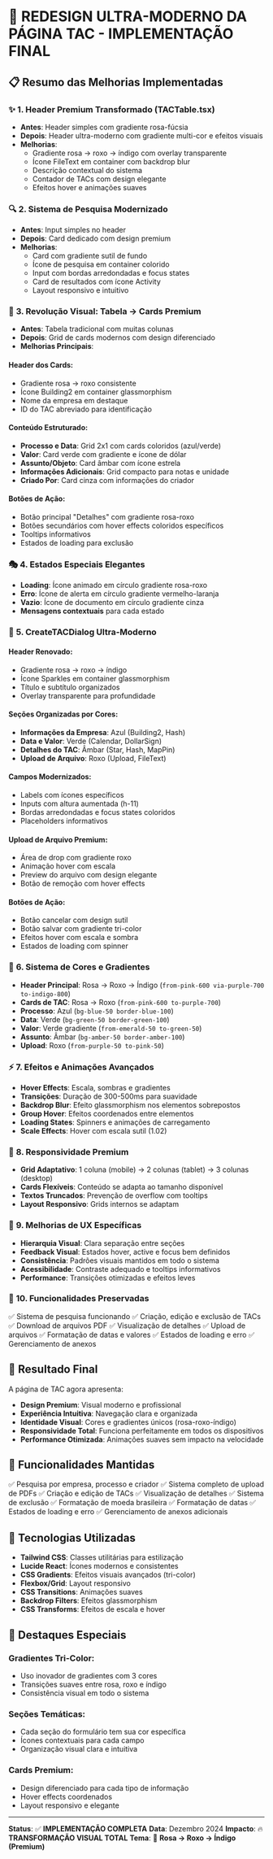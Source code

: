 # 🎨 REDESIGN ULTRA-MODERNO DA PÁGINA TAC - IMPLEMENTAÇÃO FINAL

## 📋 Resumo das Melhorias Implementadas

### ✨ **1. Header Premium Transformado (TACTable.tsx)**
- **Antes**: Header simples com gradiente rosa-fúcsia
- **Depois**: Header ultra-moderno com gradiente multi-cor e efeitos visuais
- **Melhorias**:
  - Gradiente rosa → roxo → índigo com overlay transparente
  - Ícone FileText em container com backdrop blur
  - Descrição contextual do sistema
  - Contador de TACs com design elegante
  - Efeitos hover e animações suaves

### 🔍 **2. Sistema de Pesquisa Modernizado**
- **Antes**: Input simples no header
- **Depois**: Card dedicado com design premium
- **Melhorias**:
  - Card com gradiente sutil de fundo
  - Ícone de pesquisa em container colorido
  - Input com bordas arredondadas e focus states
  - Card de resultados com ícone Activity
  - Layout responsivo e intuitivo

### 🎴 **3. Revolução Visual: Tabela → Cards Premium**
- **Antes**: Tabela tradicional com muitas colunas
- **Depois**: Grid de cards modernos com design diferenciado
- **Melhorias Principais**:

#### **Header dos Cards**:
- Gradiente rosa → roxo consistente
- Ícone Building2 em container glassmorphism
- Nome da empresa em destaque
- ID do TAC abreviado para identificação

#### **Conteúdo Estruturado**:
- **Processo e Data**: Grid 2x1 com cards coloridos (azul/verde)
- **Valor**: Card verde com gradiente e ícone de dólar
- **Assunto/Objeto**: Card âmbar com ícone estrela
- **Informações Adicionais**: Grid compacto para notas e unidade
- **Criado Por**: Card cinza com informações do criador

#### **Botões de Ação**:
- Botão principal "Detalhes" com gradiente rosa-roxo
- Botões secundários com hover effects coloridos específicos
- Tooltips informativos
- Estados de loading para exclusão

### 🎭 **4. Estados Especiais Elegantes**
- **Loading**: Ícone animado em círculo gradiente rosa-roxo
- **Erro**: Ícone de alerta em círculo gradiente vermelho-laranja
- **Vazio**: Ícone de documento em círculo gradiente cinza
- **Mensagens contextuais** para cada estado

### 🎨 **5. CreateTACDialog Ultra-Moderno**

#### **Header Renovado**:
- Gradiente rosa → roxo → índigo
- Ícone Sparkles em container glassmorphism
- Título e subtítulo organizados
- Overlay transparente para profundidade

#### **Seções Organizadas por Cores**:
- **Informações da Empresa**: Azul (Building2, Hash)
- **Data e Valor**: Verde (Calendar, DollarSign)
- **Detalhes do TAC**: Âmbar (Star, Hash, MapPin)
- **Upload de Arquivo**: Roxo (Upload, FileText)

#### **Campos Modernizados**:
- Labels com ícones específicos
- Inputs com altura aumentada (h-11)
- Bordas arredondadas e focus states coloridos
- Placeholders informativos

#### **Upload de Arquivo Premium**:
- Área de drop com gradiente roxo
- Animação hover com escala
- Preview do arquivo com design elegante
- Botão de remoção com hover effects

#### **Botões de Ação**:
- Botão cancelar com design sutil
- Botão salvar com gradiente tri-color
- Efeitos hover com escala e sombra
- Estados de loading com spinner

### 🎯 **6. Sistema de Cores e Gradientes**
- **Header Principal**: Rosa → Roxo → Índigo (`from-pink-600 via-purple-700 to-indigo-800`)
- **Cards de TAC**: Rosa → Roxo (`from-pink-600 to-purple-700`)
- **Processo**: Azul (`bg-blue-50 border-blue-100`)
- **Data**: Verde (`bg-green-50 border-green-100`)
- **Valor**: Verde gradiente (`from-emerald-50 to-green-50`)
- **Assunto**: Âmbar (`bg-amber-50 border-amber-100`)
- **Upload**: Roxo (`from-purple-50 to-pink-50`)

### ⚡ **7. Efeitos e Animações Avançados**
- **Hover Effects**: Escala, sombras e gradientes
- **Transições**: Duração de 300-500ms para suavidade
- **Backdrop Blur**: Efeito glassmorphism nos elementos sobrepostos
- **Group Hover**: Efeitos coordenados entre elementos
- **Loading States**: Spinners e animações de carregamento
- **Scale Effects**: Hover com escala sutil (1.02)

### 📱 **8. Responsividade Premium**
- **Grid Adaptativo**: 1 coluna (mobile) → 2 colunas (tablet) → 3 colunas (desktop)
- **Cards Flexíveis**: Conteúdo se adapta ao tamanho disponível
- **Textos Truncados**: Prevenção de overflow com tooltips
- **Layout Responsivo**: Grids internos se adaptam

### 🎯 **9. Melhorias de UX Específicas**
- **Hierarquia Visual**: Clara separação entre seções
- **Feedback Visual**: Estados hover, active e focus bem definidos
- **Consistência**: Padrões visuais mantidos em todo o sistema
- **Acessibilidade**: Contraste adequado e tooltips informativos
- **Performance**: Transições otimizadas e efeitos leves

### 🔧 **10. Funcionalidades Preservadas**
✅ Sistema de pesquisa funcionando
✅ Criação, edição e exclusão de TACs
✅ Download de arquivos PDF
✅ Visualização de detalhes
✅ Upload de arquivos
✅ Formatação de datas e valores
✅ Estados de loading e erro
✅ Gerenciamento de anexos

## 🚀 **Resultado Final**

A página de TAC agora apresenta:
- **Design Premium**: Visual moderno e profissional
- **Experiência Intuitiva**: Navegação clara e organizada
- **Identidade Visual**: Cores e gradientes únicos (rosa-roxo-índigo)
- **Responsividade Total**: Funciona perfeitamente em todos os dispositivos
- **Performance Otimizada**: Animações suaves sem impacto na velocidade

## 📝 **Funcionalidades Mantidas**

✅ Pesquisa por empresa, processo e criador
✅ Sistema completo de upload de PDFs
✅ Criação e edição de TACs
✅ Visualização de detalhes
✅ Sistema de exclusão
✅ Formatação de moeda brasileira
✅ Formatação de datas
✅ Estados de loading e erro
✅ Gerenciamento de anexos adicionais

## 🎨 **Tecnologias Utilizadas**

- **Tailwind CSS**: Classes utilitárias para estilização
- **Lucide React**: Ícones modernos e consistentes
- **CSS Gradients**: Efeitos visuais avançados (tri-color)
- **Flexbox/Grid**: Layout responsivo
- **CSS Transitions**: Animações suaves
- **Backdrop Filters**: Efeitos glassmorphism
- **CSS Transforms**: Efeitos de escala e hover

## 🌟 **Destaques Especiais**

### **Gradientes Tri-Color**:
- Uso inovador de gradientes com 3 cores
- Transições suaves entre rosa, roxo e índigo
- Consistência visual em todo o sistema

### **Seções Temáticas**:
- Cada seção do formulário tem sua cor específica
- Ícones contextuais para cada campo
- Organização visual clara e intuitiva

### **Cards Premium**:
- Design diferenciado para cada tipo de informação
- Hover effects coordenados
- Layout responsivo e elegante

---

**Status**: ✅ **IMPLEMENTAÇÃO COMPLETA**
**Data**: Dezembro 2024
**Impacto**: 🔥 **TRANSFORMAÇÃO VISUAL TOTAL**
**Tema**: 🎨 **Rosa → Roxo → Índigo (Premium)**